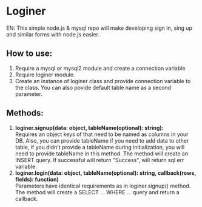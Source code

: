 # Loginer
EN: This simple node.js & mysql repo will make developing sign in, sing up and similar forms with node.js easier.

## How to use:
1. Require a mysql or mysql2 module and create a connection variable
2. Require loginer module.
3. Create an instance of loginer class and provide connection variable to the class. You can also povide default table name as a second parameter.

## Methods:
1. **loginer.signup(data: object, tableName(optional): string):**  
Requires an object keys of that need to be named as columns in your DB. Also, you can provide tableName if you need to add data to other table, if you didn't provide a tableName during initialization, you will need to provide tableName in this method.
The method will create an INSERT query. If successful will return "Success", will return sql err variable.
2. **loginer.login(data: object, tableName(optional): string, callback(rows, fields): function)**  
Parameters have identical requirements as in loginer.signup() method.
The method will create a SELECT ... WHERE ... query and return a callback.